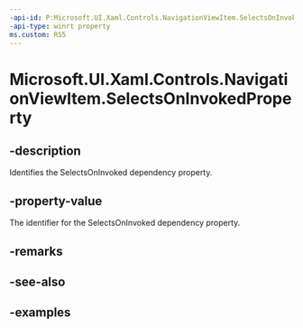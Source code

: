 ```yaml
---
-api-id: P:Microsoft.UI.Xaml.Controls.NavigationViewItem.SelectsOnInvokedProperty
-api-type: winrt property
ms.custom: RS5
---
```

<!-- Property syntax.
public DependencyProperty SelectsOnInvokedProperty { get; }
-->

# Microsoft.UI.Xaml.Controls.NavigationViewItem.SelectsOnInvokedProperty


## -description

Identifies the SelectsOnInvoked dependency property.


## -property-value

The identifier for the SelectsOnInvoked dependency property.


## -remarks


## -see-also


## -examples


